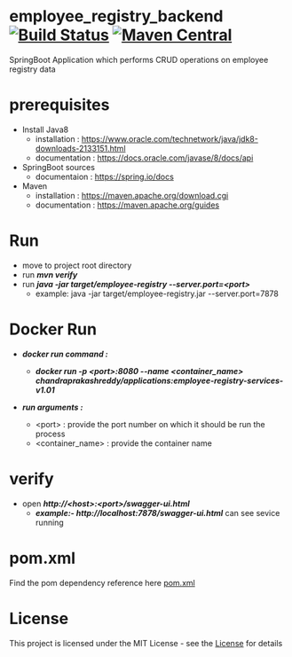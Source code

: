 # employee_registry_backend[![Build Status](https://dev.azure.com/chandra-prakash-reddy/EmployeeRegistry/_apis/build/status/chandra-prakash-reddy.employee_registry_backend%20(1)?branchName=master)](https://dev.azure.com/chandra-prakash-reddy/EmployeeRegistry/_build/latest?definitionId=6&branchName=master) [![Maven Central](https://maven-badges-generator.herokuapp.com/maven-central/com.github.chandra-prakash-reddy/employee-registry/badge.svg?color=orange)](https://repo1.maven.org/maven2/com/github/chandra-prakash-reddy/employee-registry)


SpringBoot Application which  performs CRUD operations on employee registry data

# prerequisites # 
   * Install Java8
      * installation  : https://www.oracle.com/technetwork/java/jdk8-downloads-2133151.html
      * documentation : https://docs.oracle.com/javase/8/docs/api
   * SpringBoot sources
      * documentaion : https://spring.io/docs
   * Maven
      * installation  : https://maven.apache.org/download.cgi
      * documentation : https://maven.apache.org/guides


# Run #
   * move to project root directory
   * run ***mvn verify*** 
   * run ***java -jar target/employee-registry --server.port=<port\>***
      * example: java -jar target/employee-registry.jar --server.port=7878
  
  # Docker Run #
   * ***docker run command :***
      * ***docker run -p \<port>:8080 --name <container_name> chandraprakashreddy/applications:employee-registry-services-v1.01***
  
   * ***run arguments :***
      * \<port> : provide the port number on which it should be run the process
      * <container_name> : provide the container name
# verify #
   * open ***http://\<host>:\<port>/swagger-ui.html***
      * ***example:- http://localhost:7878/swagger-ui.html*** can see sevice running
# pom.xml #
   Find the pom dependency reference here [pom.xml](https://search.maven.org/artifact/com.github.chandra-prakash-reddy/employee-registry/1.1/jar "pom.xml")

# License #
   This project is licensed under the MIT License - see the [License](https://opensource.org/licenses/MIT "License")  for details
